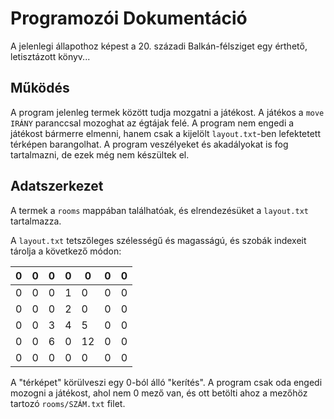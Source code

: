 ﻿# Programozói Dokumentáció

A jelenlegi állapothoz képest a 20. századi Balkán-félsziget egy érthető, letisztázott könyv...

## Működés

A program jelenleg termek között tudja mozgatni a játékost. A játékos a `move IRÁNY` paranccsal mozoghat az égtájak felé. A program nem engedi a játékost bármerre elmenni, hanem csak a kijelölt `layout.txt`-ben lefektetett térképen barangolhat. A program veszélyeket és akadályokat is fog tartalmazni, de ezek még nem készültek el.

## Adatszerkezet

A termek a `rooms` mappában találhatóak, és elrendezésüket a `layout.txt` tartalmazza.

A `layout.txt` tetszőleges szélességű és magasságú, és szobák indexeit tárolja a következő módon:

  

| 0 | 0 | 0 | 0 | 0 | 0 | 0 |
| --- | --- | --- | --- | --- | --- | --- |
| 0 | 0 | 0 | 1 | 0 | 0 | 0 |
| 0 | 0 | 0 | 2 | 0 | 0 | 0 |
| 0 | 0 | 3 | 4 | 5 | 0 | 0 |
| 0 | 0 | 6 | 0 | 12 | 0 | 0 |
| 0 | 0 | 0 | 0 | 0 | 0 | 0 |

  

A "térképet" körülveszi egy 0-ból álló "kerítés". A program csak oda engedi mozogni a játékost, ahol nem 0 mező van, és ott betölti ahoz a mezőhöz tartozó `rooms/SZÁM.txt` filet.
